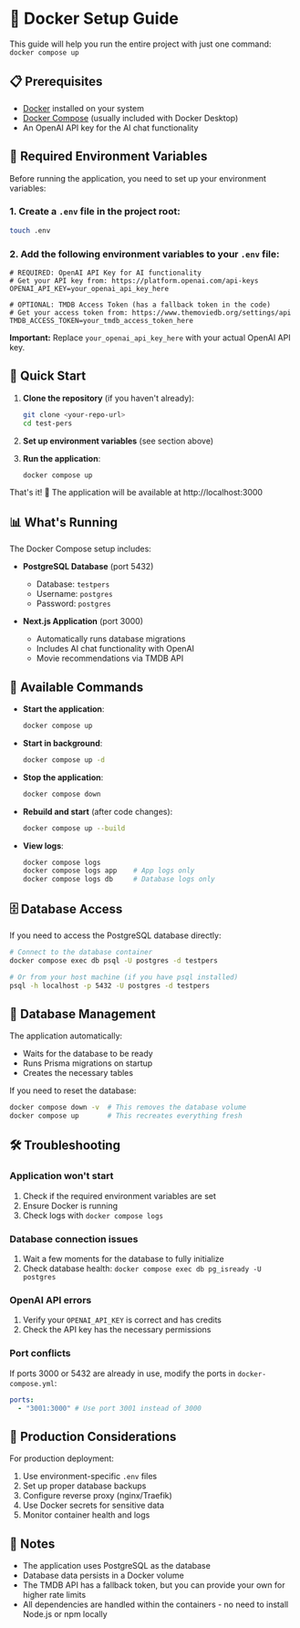 # 🐋 Docker Setup Guide

This guide will help you run the entire project with just one command: `docker compose up`

## 📋 Prerequisites

- [Docker](https://docs.docker.com/get-docker/) installed on your system
- [Docker Compose](https://docs.docker.com/compose/install/) (usually included with Docker Desktop)
- An OpenAI API key for the AI chat functionality

## 🔑 Required Environment Variables

Before running the application, you need to set up your environment variables:

### 1. Create a `.env` file in the project root:

```bash
touch .env
```

### 2. Add the following environment variables to your `.env` file:

```env
# REQUIRED: OpenAI API Key for AI functionality
# Get your API key from: https://platform.openai.com/api-keys
OPENAI_API_KEY=your_openai_api_key_here

# OPTIONAL: TMDB Access Token (has a fallback token in the code)
# Get your access token from: https://www.themoviedb.org/settings/api
TMDB_ACCESS_TOKEN=your_tmdb_access_token_here
```

**Important:** Replace `your_openai_api_key_here` with your actual OpenAI API key.

## 🚀 Quick Start

1. **Clone the repository** (if you haven't already):

   ```bash
   git clone <your-repo-url>
   cd test-pers
   ```

2. **Set up environment variables** (see section above)

3. **Run the application**:
   ```bash
   docker compose up
   ```

That's it! 🎉 The application will be available at http://localhost:3000

## 📊 What's Running

The Docker Compose setup includes:

- **PostgreSQL Database** (port 5432)

  - Database: `testpers`
  - Username: `postgres`
  - Password: `postgres`

- **Next.js Application** (port 3000)
  - Automatically runs database migrations
  - Includes AI chat functionality with OpenAI
  - Movie recommendations via TMDB API

## 🔧 Available Commands

- **Start the application**:

  ```bash
  docker compose up
  ```

- **Start in background**:

  ```bash
  docker compose up -d
  ```

- **Stop the application**:

  ```bash
  docker compose down
  ```

- **Rebuild and start** (after code changes):

  ```bash
  docker compose up --build
  ```

- **View logs**:
  ```bash
  docker compose logs
  docker compose logs app    # App logs only
  docker compose logs db     # Database logs only
  ```

## 🗄️ Database Access

If you need to access the PostgreSQL database directly:

```bash
# Connect to the database container
docker compose exec db psql -U postgres -d testpers

# Or from your host machine (if you have psql installed)
psql -h localhost -p 5432 -U postgres -d testpers
```

## 🔄 Database Management

The application automatically:

- Waits for the database to be ready
- Runs Prisma migrations on startup
- Creates the necessary tables

If you need to reset the database:

```bash
docker compose down -v  # This removes the database volume
docker compose up       # This recreates everything fresh
```

## 🛠️ Troubleshooting

### Application won't start

1. Check if the required environment variables are set
2. Ensure Docker is running
3. Check logs with `docker compose logs`

### Database connection issues

1. Wait a few moments for the database to fully initialize
2. Check database health: `docker compose exec db pg_isready -U postgres`

### OpenAI API errors

1. Verify your `OPENAI_API_KEY` is correct and has credits
2. Check the API key has the necessary permissions

### Port conflicts

If ports 3000 or 5432 are already in use, modify the ports in `docker-compose.yml`:

```yaml
ports:
  - "3001:3000" # Use port 3001 instead of 3000
```

## 🎯 Production Considerations

For production deployment:

1. Use environment-specific `.env` files
2. Set up proper database backups
3. Configure reverse proxy (nginx/Traefik)
4. Use Docker secrets for sensitive data
5. Monitor container health and logs

## 📝 Notes

- The application uses PostgreSQL as the database
- Database data persists in a Docker volume
- The TMDB API has a fallback token, but you can provide your own for higher rate limits
- All dependencies are handled within the containers - no need to install Node.js or npm locally
